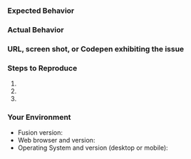 <!--- Provide a general summary of the issue in the Title above -->

### Expected Behavior
<!--- Tell us what should happen -->

### Actual Behavior
<!--- Tell us what happens instead -->

### URL, screen shot, or Codepen exhibiting the issue

<!--
  -- Here's a Codepen template that serves as a nice starting point
  -- for demonstrating an issue: http://codepen.io/pen?template=gaEGPY&editors=0010
  -->

### Steps to Reproduce
 1.
 2.
 3.

### Your Environment
<!--- Include as many relevant details about the environment you experienced the bug in -->
* Fusion version:
* Web browser and version:
* Operating System and version (desktop or mobile):
